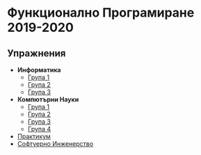 # Функционално Програмиране 2019-2020

## Упражнения
* **Информатика**
  * [Група 1](./exercises/informatics-1)
  * [Група 2](./exercises/informatics-2)
  * [Група 3](./exercises/informatics-3)
* **Компютърни Науки**
  * [Група 1](./exercises/computer-science-1)
  * [Група 2](./exercises/computer-science-2)
  * [Група 3](./exercises/computer-science-3)
  * [Група 4](./exercises/computer-science-4)
* [Практикум](./exercises/lab)
* [Софтуерно Инженерство](./exercises/software-engineering)
